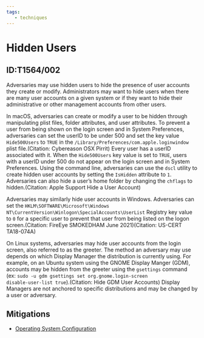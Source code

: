 ```yaml
---
tags:
   - techniques
---
```

# Hidden Users
## ID:T1564/002
Adversaries may use hidden users to hide the presence of user accounts they create or modify. Administrators may want to hide users when there are many user accounts on a given system or if they want to hide their administrative or other management accounts from other users. 

In macOS, adversaries can create or modify a user to be hidden through manipulating plist files, folder attributes, and user attributes. To prevent a user from being shown on the login screen and in System Preferences, adversaries can set the userID to be under 500 and set the key value <code>Hide500Users</code> to <code>TRUE</code> in the <code>/Library/Preferences/com.apple.loginwindow</code> plist file.(Citation: Cybereason OSX Pirrit) Every user has a userID associated with it. When the <code>Hide500Users</code> key value is set to <code>TRUE</code>, users with a userID under 500 do not appear on the login screen and in System Preferences. Using the command line, adversaries can use the <code>dscl</code> utility to create hidden user accounts by setting the <code>IsHidden</code> attribute to <code>1</code>. Adversaries can also hide a user’s home folder by changing the <code>chflags</code> to hidden.(Citation: Apple Support Hide a User Account) 

Adversaries may similarly hide user accounts in Windows. Adversaries can set the <code>HKLM\SOFTWARE\Microsoft\Windows NT\CurrentVersion\Winlogon\SpecialAccounts\UserList</code> Registry key value to <code>0</code> for a specific user to prevent that user from being listed on the logon screen.(Citation: FireEye SMOKEDHAM June 2021)(Citation: US-CERT TA18-074A)

On Linux systems, adversaries may hide user accounts from the login screen, also referred to as the greeter. The method an adversary may use depends on which Display Manager the distribution is currently using. For example, on an Ubuntu system using the GNOME Display Manger (GDM), accounts may be hidden from the greeter using the <code>gsettings</code> command (ex: <code>sudo -u gdm gsettings set org.gnome.login-screen disable-user-list true</code>).(Citation: Hide GDM User Accounts) Display Managers are not anchored to specific distributions and may be changed by a user or adversary.
## Mitigations
* [Operating System Configuration](mitigations/M1028)
